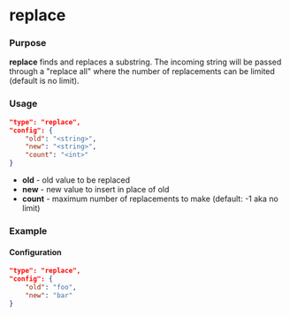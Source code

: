 # replace

### Purpose

**replace** finds and replaces a substring. The incoming string will be passed through a "replace all" where the number of replacements can be limited (default is no limit).

### Usage

```json
"type": "replace",
"config": {
    "old": "<string>",
    "new": "<string>",
    "count": "<int>"
}
```

- **old** - old value to be replaced
- **new** - new value to insert in place of old
- **count** - maximum number of replacements to make (default: -1 aka no limit)

### Example

#### Configuration

```json
"type": "replace",
"config": {
    "old": "foo",
    "new": "bar"
}
```
